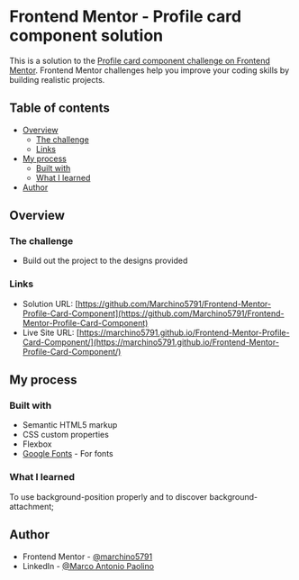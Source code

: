 # Frontend Mentor - Profile card component solution

This is a solution to the [Profile card component challenge on Frontend Mentor](https://www.frontendmentor.io/challenges/profile-card-component-cfArpWshJ). Frontend Mentor challenges help you improve your coding skills by building realistic projects. 

## Table of contents

- [Overview](#overview)
  - [The challenge](#the-challenge)
  - [Links](#links)
- [My process](#my-process)
  - [Built with](#built-with)
  - [What I learned](#what-i-learned)
- [Author](#author)

## Overview

### The challenge

- Build out the project to the designs provided

### Links

- Solution URL: [https://github.com/Marchino5791/Frontend-Mentor-Profile-Card-Component](https://github.com/Marchino5791/Frontend-Mentor-Profile-Card-Component)
- Live Site URL: [https://marchino5791.github.io/Frontend-Mentor-Profile-Card-Component/](https://marchino5791.github.io/Frontend-Mentor-Profile-Card-Component/)

## My process

### Built with

- Semantic HTML5 markup
- CSS custom properties
- Flexbox
- [Google Fonts](https://fonts.google.com/) - For fonts

### What I learned

To use background-position properly and to discover background-attachment;

## Author

- Frontend Mentor - [@marchino5791](https://www.frontendmentor.io/profile/marchino5791)
- LinkedIn - [@Marco Antonio Paolino](https://www.linkedin.com/in/marco-paolino/)

